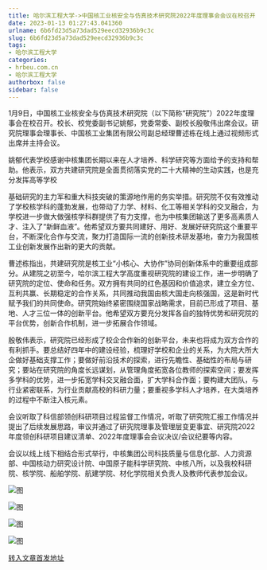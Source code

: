 ```yaml
---
title: 哈尔滨工程大学->中国核工业核安全与仿真技术研究院2022年度理事会会议在校召开 | hrbeu.com.cn
date: 2023-01-13 01:27:43.041360
urlname: 6b6fd23d5a73dad529eecd32936b9c3c
slug: 6b6fd23d5a73dad529eecd32936b9c3c
tags: 
- 哈尔滨工程大学
categories:
- hrbeu.com.cn
- 哈尔滨工程大学
authorbox: false
sidebar: false
---
```

1月9日，中国核工业核安全与仿真技术研究院（以下简称“研究院”）2022年度理事会在校召开。校长、校党委副书记姚郁，党委常委、副校长殷敬伟出席会议。研究院理事会理事长、中国核工业集团有限公司副总经理曹述栋在线上通过视频形式出席并主持会议。

姚郁代表学校感谢中核集团长期以来在人才培养、科学研究等方面给予的支持和帮助。他表示，双方共建研究院是全面贯彻落实党的二十大精神的生动实践，也是充分发挥高等学校
<!--more-->
基础研究的主力军和重大科技突破的策源地作用的务实举措。研究院不仅有效推动了学校核学科的蓬勃发展，也带动了力学、材料、化工等相关学科的交叉融合，为学校进一步做大做强核学科群提供了有力支撑，也为中核集团输送了更多高素质人才、注入了“新鲜血液”。他希望双方要共同建好、用好、发展好研究院这个重要平台，不断深化合作与交流，聚力打造国际一流的创新技术研发基地，奋力为我国核工业创新发展作出新的更大的贡献。

曹述栋指出，共建研究院是核工业“小核心、大协作”协同创新体系中的重要组成部分。从建院之初至今，哈尔滨工程大学高度重视研究院的建设工作，进一步明确了研究院的定位、使命和任务。双方拥有共同的红色基因和价值追求，建立全方位、互利共赢、长期稳定的合作关系，共同推动我国由核大国走向核强国，这是新时代赋予我们的共同使命。研究院始终紧密围绕国家战略需求，目前已形成了项目、基地、人才三位一体的创新平台。他希望双方要充分发挥各自的独特优势和研究院的平台优势，创新合作机制，进一步拓展合作领域。

殷敬伟表示，研究院已经形成了校企合作新的创新平台，未来也将成为双方合作的有利抓手。要总结好四年中的建设经验，梳理好学校和企业的关系，为大院大所大企做好基础支撑工作；要做好前沿技术的探索，进行先瞻性、基础性的布局与研究；要站在研究院的角度长远谋划，从管理角度拓宽各位教师的探索空间；要发挥多学科的优势，进一步拓宽学科交叉融合面，扩大学科合作面；要构建大团队，与行业紧密联系，为行业贡献高校的科研力量；要重视多学科人才培养，在大类培养的过程中不断注入核元素。

会议听取了科信部领创科研项目过程监督工作情况，听取了研究院汇报工作情况并提出了后续发展思路，审议并通过了研究院理事及管理层变更事宜、研究院2022年度领创科研项目建议清单、2022年度理事会会议决议/会议纪要等内容。

会议以线上线下相结合形式举行，中核集团公司科技质量与信息化部、人力资源部、中国核动力研究设计院、中国原子能科学研究院、中核八所，以及我校科研院、核学院、船舶学院、航建学院、材化学院相关负责人及教师代表参加会议。

![图](http://gongxue.cn/__local/F/02/E7/40543AB9946A425110F08B2568F_1C8A8848_388EB.jpeg)

![图](http://gongxue.cn/__local/C/33/1D/FD764EC972F3303B45115A8B8F3_328B46FB_34A09.jpeg)

![图](http://gongxue.cn/__local/8/DE/8E/E8B460FA64DC4D6904B338C1008_0381F50A_633673.png)

![图](http://gongxue.cn/__local/7/1C/FF/8FE5E10689147D1A29F6BC09EC6_FBAFA5FA_4E035.jpeg)

[转入文章首发地址](http://gongxue.cn/info/1141/74041.htm)